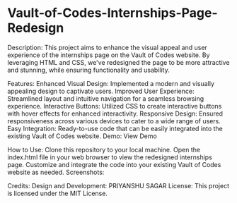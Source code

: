 # Vault-of-Codes-Internships-Page-Redesign


Description:
This project aims to enhance the visual appeal and user experience of the internships page on the Vault of Codes website. By leveraging HTML and CSS, we've redesigned the page to be more attractive and stunning, while ensuring functionality and usability.

Features:
Enhanced Visual Design: Implemented a modern and visually appealing design to captivate users.
Improved User Experience: Streamlined layout and intuitive navigation for a seamless browsing experience.
Interactive Buttons: Utilized CSS to create interactive buttons with hover effects for enhanced interactivity.
Responsive Design: Ensured responsiveness across various devices to cater to a wide range of users.
Easy Integration: Ready-to-use code that can be easily integrated into the existing Vault of Codes website.
Demo:
View Demo

How to Use:
Clone this repository to your local machine.
Open the index.html file in your web browser to view the redesigned internships page.
Customize and integrate the code into your existing Vault of Codes website as needed.
Screenshots:


Credits:
Design and Development: PRIYANSHU SAGAR
License:
This project is licensed under the MIT License.
